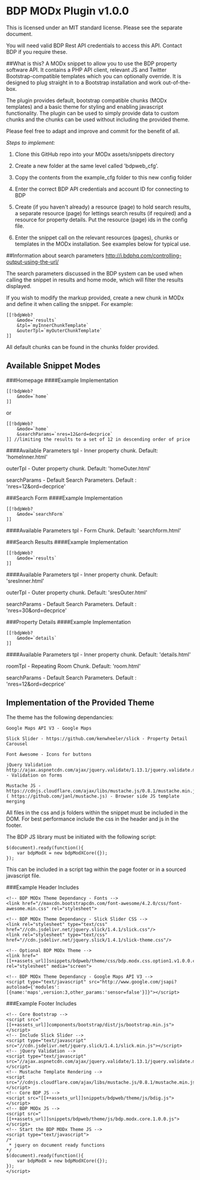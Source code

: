 # BDP MODx Plugin v1.0.0 

This is licensed under an MIT standard license. Please see the separate document.

You will need valid BDP Rest API credentials to access this API. Contact BDP if you require these.

##What is this?
A MODx snippet to allow you to use the BDP property software API. It contains a PHP API client, relevant JS and Twitter Bootstrap-compatible templates which you can optionally override. It is designed to plug straight in to a Bootstrap installation and work out-of-the-box.

The plugin provides default, bootstrap compatible chunks (MODx templates) and a basic theme for styling and enabling javascript functionality. The plugin can be used to simply provide data to custom chunks and the chunks can be used without including the provided theme.

Please feel free to adapt and improve and commit for the benefit of all.

*Steps to implement:*

1) Clone this GitHub repo into your MODx assets/snippets directory

2) Create a new folder at the same level called 'bdpweb_cfg'.

3) Copy the contents from the example_cfg folder to this new config folder

4) Enter the correct BDP API credentials and account ID for connecting to BDP

5) Create (if you haven't already) a resource (page) to hold search results, a separate resource (page) for lettings search results (if required) and a resource for property details. Put the resource (page) ids in the config file.

6) Enter the snippet call on the relevant resources (pages), chunks or templates in the MODx installation. See examples below for typical use.


##Information about search parameters
http://i.bdphq.com/controlling-output-using-the-url/

The search parameters discussed in the BDP system can be used when calling the snippet in results and home mode, which will filter the results displayed.

If you wish to modify the markup provided, create a new chunk in MODx and define it when calling the snippet. For example:
```
[[!bdpWeb? 
	&mode=`results`
	&tpl=`myInnerChunkTemplate`
	&outerTpl=`myOuterChunkTemplate`
]]
```

All default chunks can be found in the chunks folder provided. 

## Available Snippet Modes

###Homepage
####Example Implementation
```
[[!bdpWeb? 
	&mode=`home`
]]
```
or
```
[[!bdpWeb? 
	&mode=`home` 
	&searchParams=`nres=12&ord=decprice`
]] //limiting the results to a set of 12 in descending order of price
```
####Available Parameters
tpl - Inner property chunk. Default: 'homeInner.html'

outerTpl - Outer property chunk. Default: 'homeOuter.html'

searchParams - Default Search Parameters. Default : 'nres=12&ord=decprice'


###Search Form
####Example Implementation
```
[[!bdpWeb? 
	&mode=`searchForm`
]]
```
####Available Parameters
tpl - Form Chunk. Default: 'searchform.html'

###Search Results
####Example Implementation
```
[[!bdpWeb? 
	&mode=`results`
]]
```
####Available Parameters
tpl - Inner property chunk. Default: 'sresInner.html'

outerTpl - Outer property chunk. Default: 'sresOuter.html'

searchParams - Default Search Parameters. Default : 'nres=30&ord=decprice'

###Property Details
####Example Implementation
```
[[!bdpWeb? 
	&mode=`details`
]]
```
####Available Parameters
tpl - Inner property chunk. Default: 'details.html'

roomTpl - Repeating Room Chunk. Default: 'room.html'

searchParams - Default Search Parameters. Default : 'nres=12&ord=decprice'

## Implementation of the Provided Theme
The theme has the following dependancies:

	Google Maps API V3 - Google Maps
	
	Slick Slider - https://github.com/kenwheeler/slick - Property Detail Carousel
	
	Font Awesome - Icons for buttons
	
	jQuery Validation	http://ajax.aspnetcdn.com/ajax/jquery.validate/1.13.1/jquery.validate.min.js - Validation on forms
	
	Mustache JS - https://cdnjs.cloudflare.com/ajax/libs/mustache.js/0.8.1/mustache.min.js ( https://github.com/janl/mustache.js) - Browser side JS template merging

All files in the css and js folders within the snippet must be included in the DOM. For best performance include the css in the header and js in the footer.	

The BDP JS library must be initiated with the following script:
```
$(document).ready(function(){
	var bdpModX = new bdpModXCore({});	
});
```
This can be included in a script tag within the page footer or in a sourced javascript file.

###Example Header Includes
```
<!-- BDP MODx Theme Dependancy - Fonts -->
<link href="//maxcdn.bootstrapcdn.com/font-awesome/4.2.0/css/font-awesome.min.css" rel="stylesheet">

<!-- BDP MODx Theme Dependancy - Slick Slider CSS -->
<link rel="stylesheet" type="text/css" href="//cdn.jsdelivr.net/jquery.slick/1.4.1/slick.css"/>
<link rel="stylesheet" type="text/css" href="//cdn.jsdelivr.net/jquery.slick/1.4.1/slick-theme.css"/>

<!-- Optional BDP MODx Theme -->
<link href="[[++assets_url]]snippets/bdpweb/theme/css/bdp.modx.css.option1.v1.0.0.css" rel="stylesheet" media="screen">

<!-- BDP MODx Theme Dependancy - Google Maps API V3 -->
<script type="text/javascript" src="http://www.google.com/jsapi?autoload={'modules':[{name:'maps',version:3,other_params:'sensor=false'}]}"></script>
```


###Example Footer Includes
```
<!-- Core Bootstrap -->
<script src="[[++assets_url]]components/bootstrap/dist/js/bootstrap.min.js"></script>
<!-- Include Slick Slider -->
<script type="text/javascript" src="//cdn.jsdelivr.net/jquery.slick/1.4.1/slick.min.js"></script>
<!-- jQuery Validation -->
<script type="text/javascript" src="//ajax.aspnetcdn.com/ajax/jquery.validate/1.13.1/jquery.validate.min.js"></script>
<!-- Mustache Template Rendering -->
<script src="//cdnjs.cloudflare.com/ajax/libs/mustache.js/0.8.1/mustache.min.js"></script>
<!-- Core BDP JS -->
<script src="[[++assets_url]]snippets/bdpweb/theme/js/bdig.js"></script>
<!-- BDP MODx JS -->
<script src="[[++assets_url]]snippets/bdpweb/theme/js/bdp.modx.core.1.0.0.js"></script>
<!-- Start the BDP MODx Theme JS -->
<script type="text/javascript">
/*
 * jquery on document ready functions
*/
$(document).ready(function(){
	var bdpModX = new bdpModXCore({});	
});
</script>
```
